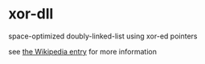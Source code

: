 # xor-dll
space-optimized doubly-linked-list using xor-ed pointers

see [the Wikipedia entry](https://en.wikipedia.org/wiki/XOR_linked_list) for more information
